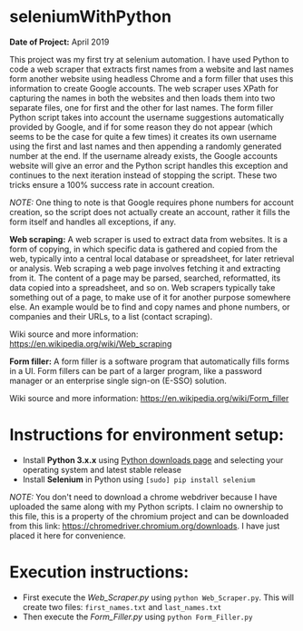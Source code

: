 # seleniumWithPython
__Date of Project:__ April 2019

This project was my first try at selenium automation. I have used Python to code a web scraper that extracts first names from a website and last names form another website using headless Chrome and a form filler that uses this information to create Google accounts. The web scraper uses XPath for capturing the names in both the websites and then loads them into two separate files, one for first and the other for last names. The form filler Python script takes into account the username suggestions automatically provided by Google, and if for some reason they do not appear (which seems to be the case for quite a few times) it creates its own username using the first and last names and then appending a randomly generated number at the end. If the username already exists, the Google accounts website will give an error and the Python script handles this exception and continues to the next iteration instead of stopping the script. These two tricks ensure a 100% success rate in account creation.

_NOTE:_ One thing to note is that Google requires phone numbers for account creation, so the script does not actually create an account, rather it fills the form itself and handles all exceptions, if any.

__Web scraping:__ A web scraper is used to extract data from websites. It is a form of copying, in which specific data is gathered and copied from the web, typically into a central local database or spreadsheet, for later retrieval or analysis. Web scraping a web page involves fetching it and extracting from it. The content of a page may be parsed, searched, reformatted, its data copied into a spreadsheet, and so on. Web scrapers typically take something out of a page, to make use of it for another purpose somewhere else. An example would be to find and copy names and phone numbers, or companies and their URLs, to a list (contact scraping).

Wiki source and more information: https://en.wikipedia.org/wiki/Web_scraping

__Form filler:__ A form filler is a software program that automatically fills forms in a UI. Form fillers can be part of a larger program, like a password manager or an enterprise single sign-on (E-SSO) solution.

Wiki source and more information: https://en.wikipedia.org/wiki/Form_filler

# Instructions for environment setup:
* Install __Python 3.x.x__ using [Python downloads page](https://www.python.org/downloads/) and selecting your operating system and latest stable release
* Install __Selenium__ in Python using `[sudo] pip install selenium`

_NOTE:_ You don't need to download a chrome webdriver because I have uploaded the same along with my Python scripts. I claim no ownership to this file, this is a property of the chromium project and can be downloaded from this link: https://chromedriver.chromium.org/downloads. I have just placed it here for convenience.

# Execution instructions:
* First execute the _Web_Scraper.py_ using `python Web_Scraper.py`. This will create two files: `first_names.txt` and `last_names.txt`
* Then execute the _Form_Filler.py_ using `python Form_Filler.py`
